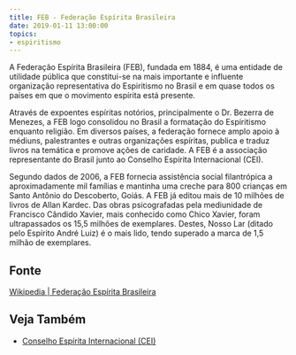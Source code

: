 ```yaml
---
title: FEB - Federação Espírita Brasileira
date: 2019-01-11 13:00:00
topics: 
- espiritismo
---
```


A Federação Espírita Brasileira (FEB), fundada em 1884, é uma entidade de
utilidade pública que constitui-se na mais importante e influente organização
representativa do Espiritismo no Brasil e em quase todos os países em que o
movimento espírita está presente.

Através de expoentes espíritas notórios, principalmente o Dr. Bezerra de
Menezes, a FEB logo consolidou no Brasil a formatação do Espiritismo enquanto
religião. Em diversos países, a federação fornece amplo apoio à médiuns,
palestrantes e outras organizações espíritas, publica e traduz livros na
temática e promove ações de caridade. A FEB é a associação representante do
Brasil junto ao Conselho Espírita Internacional (CEI).

Segundo dados de 2006, a FEB fornecia assistência social filantrópica a
aproximadamente mil famílias e mantinha uma creche para 800 crianças em Santo
Antônio do Descoberto, Goiás. A FEB já editou mais de 10 milhões de livros de
Allan Kardec. Das obras psicografadas pela mediunidade de Francisco Cândido
Xavier, mais conhecido como Chico Xavier, foram ultrapassados os 15,5 milhões de
exemplares. Destes, Nosso Lar (ditado pelo Espírito André Luiz) é o mais lido,
tendo superado a marca de 1,5 milhão de exemplares.

## Fonte
[Wikipedia | Federação Espírita Brasileira](https://pt.wikipedia.org/wiki/Federa%C3%A7%C3%A3o_Esp%C3%ADrita_Brasileira)

## Veja Também
* [Conselho Espírita Internacional (CEI)](/sobre/cei)

